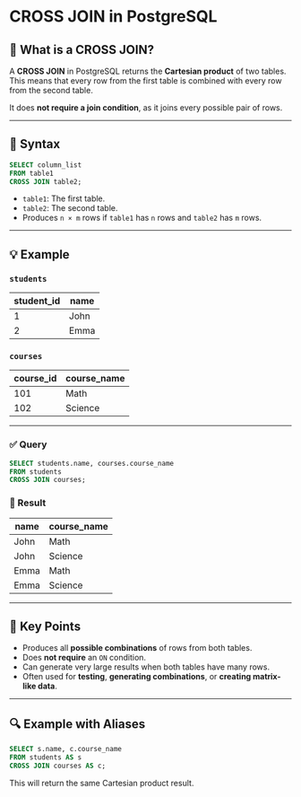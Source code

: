 


# CROSS JOIN in PostgreSQL

## 📘 What is a CROSS JOIN?

A **CROSS JOIN** in PostgreSQL returns the **Cartesian product** of two tables.  
This means that every row from the first table is combined with every row from the second table.

It does **not require a join condition**, as it joins every possible pair of rows.

---

## 🧩 Syntax

```sql
SELECT column_list
FROM table1
CROSS JOIN table2;
```

- `table1`: The first table.
- `table2`: The second table.
- Produces `n × m` rows if `table1` has `n` rows and `table2` has `m` rows.

---

## 💡 Example

### `students`
| student_id | name  |
|-------------|--------|
| 1           | John   |
| 2           | Emma   |

### `courses`
| course_id | course_name |
|------------|-------------|
| 101        | Math        |
| 102        | Science     |

---

### ✅ Query

```sql
SELECT students.name, courses.course_name
FROM students
CROSS JOIN courses;
```

### 🧾 Result

| name  | course_name |
|--------|--------------|
| John   | Math         |
| John   | Science      |
| Emma   | Math         |
| Emma   | Science      |

---

## 🧠 Key Points

- Produces all **possible combinations** of rows from both tables.
- Does **not require** an `ON` condition.
- Can generate very large results when both tables have many rows.
- Often used for **testing**, **generating combinations**, or **creating matrix-like data**.

---

## 🔍 Example with Aliases

```sql
SELECT s.name, c.course_name
FROM students AS s
CROSS JOIN courses AS c;
```

This will return the same Cartesian product result.

